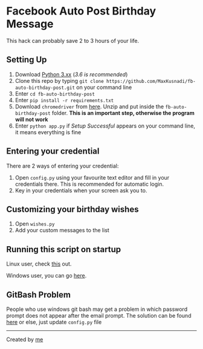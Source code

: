 # Facebook Auto Post Birthday Message

This hack can probably save 2 to 3 hours of your life.

## Setting Up

1. Download [Python 3.xx](https://www.python.org/downloads/) (*3.6 is recommended*)
2. Clone this repo by typing `git clone https://github.com/MaxKusnadi/fb-auto-birthday-post.git` on your command line
3. Enter `cd fb-auto-birthday-post`
4. Enter `pip install -r requirements.txt`
5. Download `chromedriver` from [here](https://sites.google.com/a/chromium.org/chromedriver/downloads). Unzip and put inside the `fb-auto-birthday-post` folder. **This is an important step, otherwise the program will not work**
6. Enter `python app.py` if *Setup Successful* appears on your command line, it means everything is fine

## Entering your credential

There are 2 ways of entering your credential:

1. Open `config.py` using your favourite text editor and fill in your credentials there. This is recommended for automatic login.
2. Key in your credentials when your screen ask you to.

## Customizing your birthday wishes

1. Open `wishes.py`
2. Add your custom messages to the list

## Running this script on startup

Linux user, check [this](http://askubuntu.com/questions/814/how-to-run-scripts-on-start-up) out.

Windows user, you can go [here](https://www.howtogeek.com/138159/how-to-enable-programs-and-custom-scripts-to-run-at-boot/).

## GitBash Problem


People who use windows git bash may get a problem in which password prompt does not appear after the email prompt. The solution can be found [here](http://stackoverflow.com/questions/32597209/python-not-working-in-the-command-line-of-git-bash) or else, just update `config.py` file

---

Created by [me](https://maxkusnadi.github.io)
